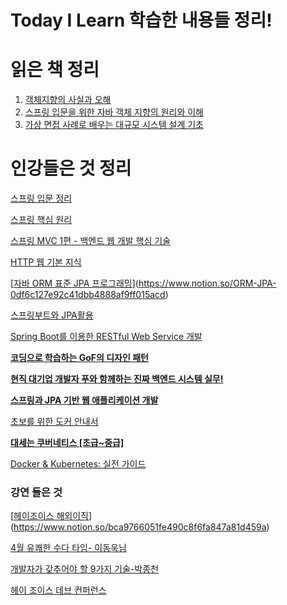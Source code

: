 # Today I Learn 학습한 내용들 정리! 


# 읽은 책 정리

1. [객체지향의 사실과 오해](https://www.notion.so/adb2d69901e24d2db2d10a44e60854f3)
2. [스프링 입문을 위한 자바 객체 지향의 원리와 이해](https://www.notion.so/2df044cad564454cbe13227097fe9223)
3. [가상 면접 사례로 배우는 대규모 시스템 설계 기초](https://www.notion.so/bf401634f93543a1b73520d30e003419)

# 인강들은 것 정리

[스프링 입문 정리](https://www.notion.so/2780270f807341708c889e944bd880d4)

[스프링 핵심 원리](https://www.notion.so/73cded086f6a4ec3a2f39242c27814a4)

[스프링 MVC 1편 - 백엔드 웹 개발 핵심 기술](https://www.notion.so/MVC-1-73619f1ad90845e4a6f350e00a8f1551)

[HTTP 웹 기본 지식](https://www.notion.so/HTTP-1688310acd0842c6a0cc42233c34983f)

[[자바 ORM 표준 JPA 프로그래밍](https://www.notion.so/dataStructure-66e71cc6b2bc4d9f97dc881611707e75)](https://www.notion.so/ORM-JPA-0df6c127e92c41dbb4888af9ff015acd)

[스프링부트와 JPA활용](https://www.notion.so/JPA-536c68e7036e4a17b201a24ff1cc7f33)

[Spring Boot를 이용한 RESTful Web Service 개발](https://www.notion.so/Spring-Boot-RESTful-Web-Service-3d77dd361bcc4d0c9c019c3b4fb08464)

[**코딩으로 학습하는 GoF의 디자인 패턴**](https://www.notion.so/GoF-0b1c921f43d54480a367c0f38ddda60a)

[**현직 대기업 개발자 푸와 함께하는 진짜 백엔드 시스템 실무!**](https://www.notion.so/8a676192ba6d43038106054beb6da158)

**[스프링과 JPA 기반 웹 애플리케이션 개발](https://www.notion.so/JPA-d48e42dfb52a40d4af0630145c128760)**

[초보를 위한 도커 안내서](https://www.notion.so/048e254a6c68402fa99a6e2e6da7892f)

**[대세는 쿠버네티스 [초급~중급]](https://www.notion.so/d3f329b22a6042cc838fac0af2190c3b)**

[Docker & Kubernetes: 실전 가이드](https://www.notion.so/Docker-Kubernetes-27b8dc42071740bdb503a15120e3747d)

### 강연 들은 것

[[헤이조이스 해외이직](https://www.notion.so/97bd4be544df4c1392fb1a86448c2d82)](https://www.notion.so/bca9766051fe490c8f6fa847a81d459a)

[4월 유쾌한 수다 타임- 이동욱님](https://www.notion.so/4-69c7c9f02e504ee2a8932aab8018464e)

[개발자가 갖추어야 할 9가지 기술-박종천](https://www.notion.so/9-5f53ceb223c746e6b94b3a27f03ca4ad)

[헤이 조이스 데브 컨퍼런스](https://www.notion.so/aada9cbca9d84217a707b340ba5f47b5)

